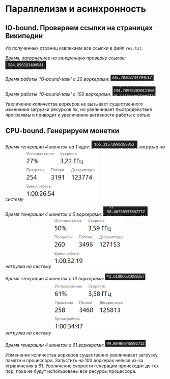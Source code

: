# Параллелизм и асинхронность

## IO-bound. Проверяем ссылки на страницах Википедии

Из полученных страниц извлекаем все ссылки в файл `res.txt`.

*Время, затраченное на синхронную проверку ссылок:*
![img.png](img/1_воркер_время.png)

*Время работы 'IO-bound-task' с 20 воркерами:*
![img.png](img/20_воркеров_время.png)

*Время работы 'IO-bound-task' с 100 воркерами:*
![img.png](img/100_воркеров_время.png)

Увеличение количества воркеров не вызывает существенного изменения загрузки ресурсов пк, но
увеличивает быстродействие программы и приводит к увеличению активности работы с сетью

## CPU-bound. Генерируем монетки

*Время генерации 4 монеток на 1 ядре:*
![img.png](img/1_процессор_время.png)
*нагрузка на систему*
![img.png](img/1_процессор.png)

*Время генерации 4 монеток с 5 воркерами:*
![img.png](img/5_процессов_время.png)
*нагрузка на систему*
![img.png](img/5_процессов.png)

*Время генерации 4 монеток с 10 воркерами:*
![img.png](img/10_процессов_время.png)
*нагрузка на систему*
![img.png](img/10_процессов.png)

*Время генерации 4 монеток с 61 воркерами:*
![img.png](img/61_процесс_время.png)

Изменение количества воркеров существенно увеличивает загрузку памяти и процессора. Запустить на 100 воркерах нельзя
из-за ограничения в 61. Увеличение скорости генерации происходит до тех пор, пока не будут использованы все ресурсы
процессора.
